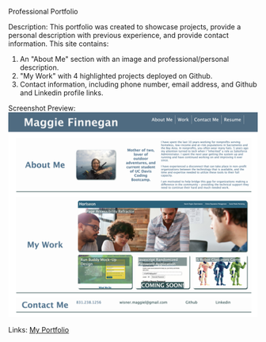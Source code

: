 Professional Portfolio

Description:
This portfolio was created to showcase projects, provide a personal description with previous experience, and provide contact information. 
This site contains: 
1. An "About Me" section with an image and professional/personal description. 
2. "My Work" with 4 highlighted projects deployed on Github. 
3. Contact information, including phone number, email address, and Github and Linkedin profile links.

Screenshot Preview:
<img src="./assets/images/My Portfolio.png"/>

Links: <a href="https://magfinn.github.io/Portfolio/"> My Portfolio</a>


